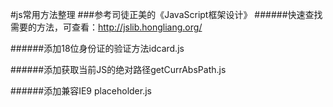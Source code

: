 #js常用方法整理
###参考司徒正美的《JavaScript框架设计》
######快速查找需要的方法，可查看：http://jslib.hongliang.org/

######添加18位身份证的验证方法idcard.js

######添加获取当前JS的绝对路径getCurrAbsPath.js

######添加兼容IE9 placeholder.js